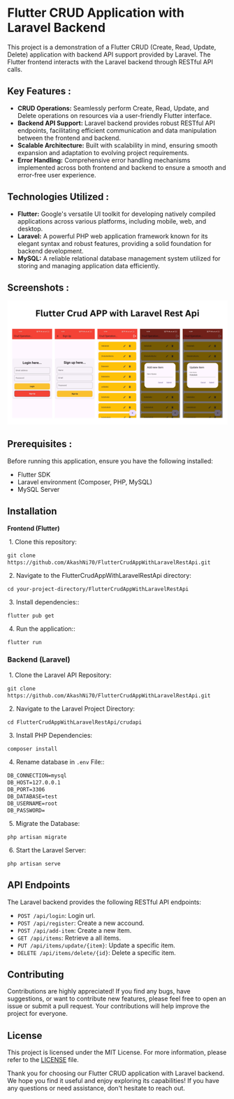 # Flutter CRUD Application with Laravel Backend
This project is a demonstration of a Flutter CRUD (Create, Read, Update, Delete) application with backend API support provided by Laravel. The Flutter frontend interacts with the Laravel backend through RESTful API calls.

## Key Features :
- **CRUD Operations:** Seamlessly perform Create, Read, Update, and Delete operations on resources via a user-friendly Flutter interface.
- **Backend API Support:** Laravel backend provides robust RESTful API endpoints, facilitating efficient communication and data manipulation between the frontend and backend.
- **Scalable Architecture:** Built with scalability in mind, ensuring smooth expansion and adaptation to evolving project requirements.
- **Error Handling:** Comprehensive error handling mechanisms implemented across both frontend and backend to ensure a smooth and error-free user experience.

## Technologies Utilized :
- **Flutter:** Google's versatile UI toolkit for developing natively compiled applications across various platforms, including mobile, web, and desktop.
- **Laravel:** A powerful PHP web application framework known for its elegant syntax and robust features, providing a solid foundation for backend development.
- **MySQL:** A reliable relational database management system utilized for storing and managing application data efficiently.

## Screenshots :

![alttext](https://github.com/AkashNi70/FlutterCrudAppWithLaravelRestApi/blob/master/crudapp.png)

## Prerequisites :
Before running this application, ensure you have the following installed:

- Flutter SDK
- Laravel environment (Composer, PHP, MySQL)
- MySQL Server

## Installation
**Frontend (Flutter)**

&nbsp;1. Clone this repository:

    git clone https://github.com/AkashNi70/FlutterCrudAppWithLaravelRestApi.git

&nbsp;2. Navigate to the FlutterCrudAppWithLaravelRestApi directory:

    cd your-project-directory/FlutterCrudAppWithLaravelRestApi

&nbsp;3. Install dependencies::

    flutter pub get

&nbsp;4. Run the application::

    flutter run

### Backend (Laravel)

&nbsp;1. Clone the Laravel API Repository:

    git clone https://github.com/AkashNi70/FlutterCrudAppWithLaravelRestApi.git

&nbsp;2. Navigate to the Laravel Project Directory:

    cd FlutterCrudAppWithLaravelRestApi/crudapi

&nbsp;3. Install PHP Dependencies:

    composer install

&nbsp;4. Rename database in `.env` File::

    DB_CONNECTION=mysql
    DB_HOST=127.0.0.1
    DB_PORT=3306
    DB_DATABASE=test
    DB_USERNAME=root
    DB_PASSWORD=

&nbsp;5. Migrate the Database:

    php artisan migrate

&nbsp;6. Start the Laravel Server:

    php artisan serve

## API Endpoints

The Laravel backend provides the following RESTful API endpoints:

- `POST /api/login`: Login url.
- `POST /api/register`: Create a new accound.
- `POST /api/add-item`: Create a new item.
- `GET /api/items`: Retrieve a all items.
- `PUT /api/items/update/{item}`: Update a specific item.
- `DELETE /api/items/delete/{id}`: Delete a specific item.

## Contributing

Contributions are highly appreciated! If you find any bugs, have suggestions, or want to contribute new features, please feel free to open an issue or submit a pull request. Your contributions will help improve the project for everyone.

## License
This project is licensed under the MIT License. For more information, please refer to the [LICENSE](LICENSE) file.

Thank you for choosing our Flutter CRUD application with Laravel backend. We hope you find it useful and enjoy exploring its capabilities! If you have any questions or need assistance, don't hesitate to reach out.
